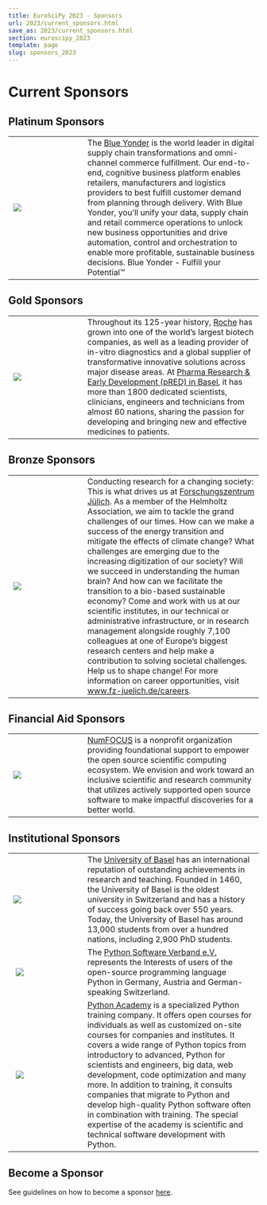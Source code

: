 ```yaml
---
title: EuroSciPy 2023 - Sponsors
url: 2023/current_sponsors.html
save_as: 2023/current_sponsors.html
section: euroscipy_2023
template: page
slug: sponsors_2023
---
```


# Current Sponsors

## Platinum Sponsors

<table style="table-layout:fixed">
    <tr>
        <td style="vertical-align: middle; width: 30%; padding-right:10px; padding-left:10px;">
            <img src="../static/2023/sponsors/sponsor_logos/blue_yonder.svg">
        </td>
        <td style="text-align: left">
            The <a href="https://blueyonder.com/">Blue Yonder</a>
            is the world leader in digital supply chain transformations and omni-channel commerce fulfillment. Our end-to-end, cognitive business platform enables retailers, manufacturers and logistics
            providers to best fulfill customer demand from planning through delivery.
            With Blue Yonder, you’ll unify your data, supply chain and retail commerce operations to
            unlock new business opportunities and drive automation, control and orchestration to enable
            more profitable, sustainable business decisions. Blue Yonder - Fulfill your Potential™
        </td>
    </tr>
</table>

## Gold Sponsors

<table style="table-layout:fixed">
    <tr>
        <td style="vertical-align: middle; width: 30%; padding-right:10px; padding-left:10px;">
            <img src="../static/2023/sponsors/sponsor_logos/Roche_Logo.svg">
        </td>
        <td style="text-align: left">
            Throughout its 125-year history, <a href="https://www.roche.com/">Roche</a>
            has grown into one of the world’s largest biotech companies,
            as well as a leading provider of in-vitro diagnostics and a global
            supplier of transformative innovative solutions across major disease areas.
            At <a href="https://www.roche.ch/en/ueberuns/pharma-research-and-early-development.htm">
            Pharma Research & Early Development (pRED) in Basel</a>, it has
            more than 1800 dedicated scientists, clinicians, engineers and
            technicians from almost 60 nations, sharing the passion for
            developing and bringing new and effective medicines to patients.
          </td>
    </tr>
</table>

## Bronze Sponsors

<table style="table-layout:fixed">
    <tr>
        <td style="vertical-align: middle; width: 30%; padding-right:10px; padding-left:10px;">
            <img src="../static/2023/sponsors/sponsor_logos/fz_juelich.jpg">
        </td>
        <td style="text-align: left">
            Conducting research for a changing society:
            This is what drives us at
            <a href="https://www.fz-juelich.de/">Forschungszentrum Jülich</a>.
            As a member of the Helmholtz Association,
            we aim to tackle the grand challenges of our times.
            How can we make a success of the energy transition and mitigate the
            effects of climate change?
            What challenges are emerging due to the increasing digitization of
            our society? Will we succeed in understanding the human brain?
            And how can we facilitate the transition to a bio-based sustainable
            economy?
            Come and work with us at our scientific institutes,
            in our technical or administrative infrastructure, or in research
            management alongside roughly 7,100 colleagues at one of Europe’s
            biggest research centers and help make a contribution to solving
            societal challenges.
            Help us to shape change!
            For more information on career opportunities, visit
            <a href="https://www.fz-juelich.de/careers/"> www.fz-juelich.de/careers</a>.
          </td>
    </tr>
</table>

## Financial Aid Sponsors

<table style="table-layout:fixed">
    <tr>
        <td style="vertical-align: middle; width: 30%; padding-right:10px; padding-left:10px;">
            <img src="../static/2023/sponsors/sponsor_logos/NumFocus.png">
        </td>
        <td style="text-align: left">
            <a href="https://www.numfocus.org/">NumFOCUS</a>
             is a nonprofit organization providing foundational support to
             empower the open source scientific computing ecosystem.
             We envision and work toward an inclusive scientific and research
             community that utilizes actively supported open source software
             to make impactful discoveries for a better world.
        </td>
    </tr>
</table>

## Institutional Sponsors

<table style="table-layout:fixed">
    <tr>
        <td style="vertical-align: middle; width: 30%; padding-right:10px; padding-left:10px;">
            <img src="../static/2023/sponsors/sponsor_logos/UniBas_Logo_EN_Schwarz_RGB_55.jpg">
        </td>
        <td style="text-align: left">
            The <a href="https://www.unibas.ch/en.html">University of Basel</a> has an
international reputation of outstanding achievements in research and teaching.
Founded in 1460, the University of Basel is the oldest university in Switzerland
and has a history of success going back over 550 years.  Today, the University
of Basel has around 13,000 students from over a hundred nations, including 2,900 PhD students.
        </td>
    </tr>
    <td style="vertical-align: middle;">
        <img style="padding: 0px 7px 0px 7px;"
             src="../static/2023/sponsors/sponsor_logos/python_software_verband.png">
    </td>
    <td style="text-align: left">
        The <a href="https://python-verband.org/">Python Software Verband e.V.</a>
represents the Interests of users of the open-source programming language Python
in Germany, Austria and German-speaking Switzerland.</td>
    </tr>
<tr>
    <td style="vertical-align: middle;">
        <img style="padding: 0px 7px 0px 7px;"
         src="../static/2023/sponsors/sponsor_logos/python_academy.png">
    </td>
    <td style="text-align: left">
        <a href="https://www.python-academy.com/">Python Academy</a>
        is a specialized Python training company. It offers open
courses for individuals as well as customized on-site courses for companies and
institutes. It covers a wide range of Python topics from introductory to
advanced, Python for scientists and engineers, big data, web development, code
optimization and many more. In addition to training, it consults companies that
migrate to Python and develop high-quality Python software often in combination
with training. The special expertise of the academy is scientific and technical
software development with Python.
</td>
    </tr>
</table>

## Become a Sponsor
See guidelines on how to become a sponsor [here](sponsoring.html).
